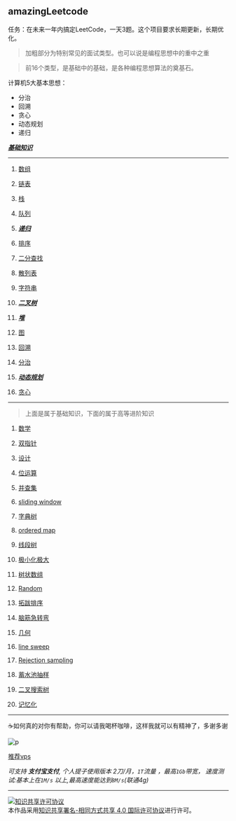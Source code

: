 ## amazingLeetcode

任务：在未来一年内搞定LeetCode，一天3题。这个项目要求长期更新，长期优化。

> 加粗部分为特别常见的面试类型。也可以说是编程思想中的重中之重

> 前16个类型，是基础中的基础，是各种编程思想算法的奠基石。

计算机5大基本思想：

- 分治
- 回溯
- 贪心
- 动态规划
- 递归

[***基础知识***](https://github.com/googege/AMAC)
***
1. [数组](./1)

1. [链表](./2)

1. [栈](./3)

1. [队列](./4)

1. [***递归***](./5)

1. [排序](./6)

1. [二分查找](./7)

1. [散列表](./8)

1. [字符串](./9)

1. [***二叉树***](./10)

1. [***堆***](./11)

1. [图](./12)

1. [回溯](./13)

1. [分治](./14)

1. [***动态规划***](./15)

1. [贪心](./16)

***

> 上面是属于基础知识，下面的属于高等进阶知识

1. [数学](./17)

1. [双指针](./18)

1. [设计](./19)

1. [位运算](./20)

1. [并查集](./21)

1. [sliding window](./22)

1. [字典树](./23)

1. [ordered map](./24)

1. [线段树](./25)

1. [极小化极大](./26)

1. [树状数组](./27)

1. [Random](./28)

1. [拓跋排序](./29)

1. [脑筋急转弯](./30)

1. [几何](./31)

1. [line sweep](./32)

1. [Rejection sampling](./33)

1. [蓄水池抽样](./34)

1. [二叉搜索树](./35)

1. [记忆化](./36)
***
☕️如何真的对你有帮助，你可以请我喝杯咖啡，这样我就可以有精神了，多谢多谢

![p](https://raw.githubusercontent.com/googege/Files/master/donate.png)

[推荐vps](https://app.cloudcone.com/?ref=2525)

*可支持 **支付宝支付**, 个人提子使用版本 2刀/月，`1T`流量 ，最高`1Gb`带宽， 速度测试:基本上在`1M/s` 以上,最高速度能达到`8M/s`(联通4g)*

---
<a rel="license" href="http://creativecommons.org/licenses/by-sa/4.0/"><img alt="知识共享许可协议" style="border-width:0" src="https://i.creativecommons.org/l/by-sa/4.0/88x31.png" /></a><br />本作品采用<a rel="license" href="http://creativecommons.org/licenses/by-sa/4.0/">知识共享署名-相同方式共享 4.0 国际许可协议</a>进行许可。
